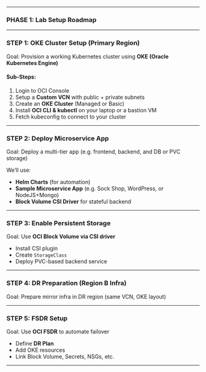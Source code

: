 
---

### PHASE 1: Lab Setup Roadmap



---

### **STEP 1: OKE Cluster Setup (Primary Region)**

Goal: Provision a working Kubernetes cluster using **OKE (Oracle Kubernetes Engine)**

#### Sub-Steps:

1. Login to OCI Console
2. Setup a **Custom VCN** with public + private subnets
3. Create an **OKE Cluster** (Managed or Basic)
4. Install **OCI CLI & kubectl** on your laptop or a bastion VM
5. Fetch kubeconfig to connect to your cluster

---

### **STEP 2: Deploy Microservice App**

Goal: Deploy a multi-tier app (e.g. frontend, backend, and DB or PVC storage)

We’ll use:

* **Helm Charts** (for automation)
* **Sample Microservice App** (e.g. Sock Shop, WordPress, or NodeJS+Mongo)
* **Block Volume CSI Driver** for stateful backend

---

### **STEP 3: Enable Persistent Storage**

Goal: Use **OCI Block Volume via CSI driver**

* Install CSI plugin
* Create `StorageClass`
* Deploy PVC-based backend service

---

### **STEP 4: DR Preparation (Region B Infra)**

Goal: Prepare mirror infra in DR region (same VCN, OKE layout)

---

### **STEP 5: FSDR Setup**

Goal: Use **OCI FSDR** to automate failover

* Define **DR Plan**
* Add OKE resources
* Link Block Volume, Secrets, NSGs, etc.

---


